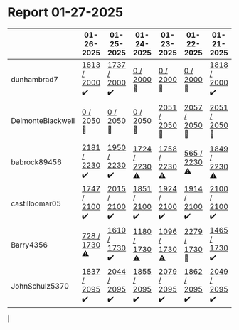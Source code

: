 # Report 01-27-2025
| | 01-26-2025 | 01-25-2025 | 01-24-2025 | 01-23-2025 | 01-22-2025 | 01-21-2025 | 01-20-2025 |
| --- | --- | --- | --- | --- | --- | --- | --- |
| dunhambrad7 | [1813 / 2000](https://www.myfitnesspal.com/food/diary/dunhambrad7?date=2025-01-26) :heavy_check_mark: | [1737 / 2000](https://www.myfitnesspal.com/food/diary/dunhambrad7?date=2025-01-25) :heavy_check_mark: | [0 / 2000](https://www.myfitnesspal.com/food/diary/dunhambrad7?date=2025-01-24) :no_entry_sign: | [0 / 2000](https://www.myfitnesspal.com/food/diary/dunhambrad7?date=2025-01-23) :no_entry_sign: | [0 / 2000](https://www.myfitnesspal.com/food/diary/dunhambrad7?date=2025-01-22) :no_entry_sign: | [1818 / 2000](https://www.myfitnesspal.com/food/diary/dunhambrad7?date=2025-01-21) :heavy_check_mark: | [1740 / 2000](https://www.myfitnesspal.com/food/diary/dunhambrad7?date=2025-01-20) :heavy_check_mark: |
| DelmonteBlackwell | [0 / 2050](https://www.myfitnesspal.com/food/diary/DelmonteBlackwell?date=2025-01-26) :no_entry_sign: | [0 / 2050](https://www.myfitnesspal.com/food/diary/DelmonteBlackwell?date=2025-01-25) :no_entry_sign: | [0 / 2050](https://www.myfitnesspal.com/food/diary/DelmonteBlackwell?date=2025-01-24) :no_entry_sign: | [2051 / 2050](https://www.myfitnesspal.com/food/diary/DelmonteBlackwell?date=2025-01-23) :no_entry_sign: | [2057 / 2050](https://www.myfitnesspal.com/food/diary/DelmonteBlackwell?date=2025-01-22) :no_entry_sign: | [2051 / 2050](https://www.myfitnesspal.com/food/diary/DelmonteBlackwell?date=2025-01-21) :no_entry_sign: | [2014 / 2050](https://www.myfitnesspal.com/food/diary/DelmonteBlackwell?date=2025-01-20) :heavy_check_mark: |
| babrock89456 | [2181 / 2230](https://www.myfitnesspal.com/food/diary/babrock89456?date=2025-01-26) :heavy_check_mark: | [1950 / 2230](https://www.myfitnesspal.com/food/diary/babrock89456?date=2025-01-25) :heavy_check_mark: | [1724 / 2230](https://www.myfitnesspal.com/food/diary/babrock89456?date=2025-01-24) :warning: | [1758 / 2230](https://www.myfitnesspal.com/food/diary/babrock89456?date=2025-01-23) :warning: | [565 / 2230](https://www.myfitnesspal.com/food/diary/babrock89456?date=2025-01-22) :warning: | [1849 / 2230](https://www.myfitnesspal.com/food/diary/babrock89456?date=2025-01-21) :warning: | [1731 / 2230](https://www.myfitnesspal.com/food/diary/babrock89456?date=2025-01-20) :warning: |
| castilloomar05 | [1747 / 2100](https://www.myfitnesspal.com/food/diary/castilloomar05?date=2025-01-26) :heavy_check_mark: | [2015 / 2100](https://www.myfitnesspal.com/food/diary/castilloomar05?date=2025-01-25) :heavy_check_mark: | [1851 / 2100](https://www.myfitnesspal.com/food/diary/castilloomar05?date=2025-01-24) :heavy_check_mark: | [1924 / 2100](https://www.myfitnesspal.com/food/diary/castilloomar05?date=2025-01-23) :heavy_check_mark: | [1914 / 2100](https://www.myfitnesspal.com/food/diary/castilloomar05?date=2025-01-22) :heavy_check_mark: | [2100 / 2100](https://www.myfitnesspal.com/food/diary/castilloomar05?date=2025-01-21) :heavy_check_mark: | [1885 / 2100](https://www.myfitnesspal.com/food/diary/castilloomar05?date=2025-01-20) :heavy_check_mark: |
| Barry4356 | [728 / 1730](https://www.myfitnesspal.com/food/diary/Barry4356?date=2025-01-26) :warning: | [1610 / 1730](https://www.myfitnesspal.com/food/diary/Barry4356?date=2025-01-25) :heavy_check_mark: | [1180 / 1730](https://www.myfitnesspal.com/food/diary/Barry4356?date=2025-01-24) :warning: | [1096 / 1730](https://www.myfitnesspal.com/food/diary/Barry4356?date=2025-01-23) :warning: | [2279 / 1730](https://www.myfitnesspal.com/food/diary/Barry4356?date=2025-01-22) :no_entry_sign: | [1465 / 1730](https://www.myfitnesspal.com/food/diary/Barry4356?date=2025-01-21) :heavy_check_mark: | [2157 / 1730](https://www.myfitnesspal.com/food/diary/Barry4356?date=2025-01-20) :no_entry_sign: |
| JohnSchulz5370 | [1837 / 2095](https://www.myfitnesspal.com/food/diary/JohnSchulz5370?date=2025-01-26) :heavy_check_mark: | [2044 / 2095](https://www.myfitnesspal.com/food/diary/JohnSchulz5370?date=2025-01-25) :heavy_check_mark: | [1855 / 2095](https://www.myfitnesspal.com/food/diary/JohnSchulz5370?date=2025-01-24) :heavy_check_mark: | [2079 / 2095](https://www.myfitnesspal.com/food/diary/JohnSchulz5370?date=2025-01-23) :heavy_check_mark: | [1862 / 2095](https://www.myfitnesspal.com/food/diary/JohnSchulz5370?date=2025-01-22) :heavy_check_mark: | [2049 / 2095](https://www.myfitnesspal.com/food/diary/JohnSchulz5370?date=2025-01-21) :heavy_check_mark: | [2060 / 2095](https://www.myfitnesspal.com/food/diary/JohnSchulz5370?date=2025-01-20) :heavy_check_mark: |
|